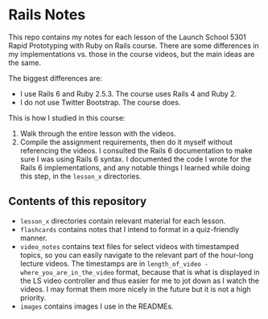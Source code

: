 # Rails Notes

This repo contains my notes for each lesson of the Launch School 5301 Rapid Prototyping with Ruby on Rails course. There are some differences in my implementations vs. those in the course videos, but the main ideas are the same.

The biggest differences are:
- I use Rails 6 and Ruby 2.5.3. The course uses Rails 4 and Ruby 2.
- I do not use Twitter Bootstrap. The course does.

This is how I studied in this course:
1. Walk through the entire lesson with the videos.
2. Compile the assignment requirements, then do it myself without referencing the videos. I consulted the Rails 6 documentation to make sure I was using Rails 6 syntax. I documented the code I wrote for the Rails 6 implementations, and any notable things I learned while doing this step, in the `lesson_x` directories.

## Contents of this repository
- `lesson_x` directories contain relevant material for each lesson.
- `flashcards` contains notes that I intend to format in a quiz-friendly manner.
- `video_notes` contains text files for select videos with timestamped topics, so you can easily navigate to the relevant part of the hour-long lecture videos. The timestamps are in `length_of_video - where_you_are_in_the_video` format, because that is what is displayed in the LS video controller and thus easier for me to jot down as I watch the videos. I may format them more nicely in the future but it is not a high priority.
- `images` contains images I use in the READMEs.



